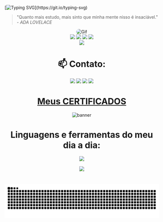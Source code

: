 [![Typing SVG](https://readme-typing-svg.herokuapp.com?font=VT323&size=45&pause=1000&color=ff0000&center=true&width=1000&lines=Olá,+eu+sou+Paulo+Roberto;+Atualmente+Cursando+4%C2%B0+período;+de+Análise+e+Desenvolvimento+de+Sistemas;+🌱+estudando+e+me+aprimorando+em;+qualidade+e+programação;+na+automação+com+Cypress+e+RobotFramework;+e+na+programação+com+JavaScript+e+Phyton!;+sou+Apaixonado+por+Tecnologia+💻+e+Livros+📚.)](https://git.io/typing-svg)

> "Quanto mais estudo, mais sinto que minha mente nisso é insaciável." 
    - <i>ADA LOVELACE</i>
    
<div align="center">
<img align="leaft" alt="Gif" height="390" width="870" style="border-radius:50px;"  src="https://user-images.githubusercontent.com/104467309/178572559-8f9a513e-d90b-4a3b-9c13-15dbf61fceb1.gif">

    
<div align="center">
<img height="150em" src="https://github-profile-summary-cards.vercel.app/api/cards/profile-details?username=paulinrs&theme=radical"/> 
<img height="150em" src="https://github-readme-stats.vercel.app/api?username=paulinrs&show_icons=true&theme=radical&include_all_commits=true&count_private=false&hide_border=true"/> <img height="150em" src="https://github-readme-stats.vercel.app/api/top-langs/?username=paulinrs&layout=compact&langs_count=7&theme=radical&hide_border=true"/> <img height="150em" src="https://github-readme-streak-stats.herokuapp.com/?user=paulinrs&theme=radical&hide_border=true"/>    

<div align="center">
<img src="https://media.giphy.com/media/0TtX2qqpxp3pIafzio/giphy.gif" width="80"> 

# 📫 Contato:
  <a href="https://www.instagram.com/paulinnrs/" target="_blank"><img src="https://img.shields.io/badge/-Instagram-%23E4405F?style=for-the-badge&logo=instagram&logoColor=white" target="_blank"></a>
  <a href = "mailto:paulors.tech@gmail.com"><img src="https://img.shields.io/badge/-Gmail-%23333?style=for-the-badge&logo=gmail&logoColor=white" target="_blank"></a>
  <a href="https://www.linkedin.com/in/paulinnrs/" target="_blank"><img src="https://img.shields.io/badge/-LinkedIn-%230077B5?style=for-the-badge&logo=linkedin&logoColor=white" target="_blank"></a> 
 <a href="https://twitter.com/paulin_rs/" target="_blank"><img src="https://img.shields.io/badge/Twitter-1DA1F2?style=for-the-badge&logo=twitter&logoColor=white" target="_blank"></a>

 #
  
  #  [Meus CERTIFICADOS](https://github.com/paulinrs/certificados) 
  
  ![banner](https://user-images.githubusercontent.com/104467309/189486087-80881286-d3b6-42ae-9c32-4417a439a8a3.jpg)
 
          
# Linguagens e ferramentas do meu dia a dia:

<p align="center">
  <a href="https://skillicons.dev">
    <img src="https://skillicons.dev/icons?i=html,css,js,react,nextjs,nodejs,py,vscode,github,git,githubactions" />
  </a>
</p>




<img src="https://user-images.githubusercontent.com/104467309/178513487-d1a267ff-4f00-4bf2-85f5-4eb27662bc24.gif" width="250px">

#

![Snake animation](https://github.com/paulinrs/paulinrs/blob/output/github-contribution-grid-snake.svg)

